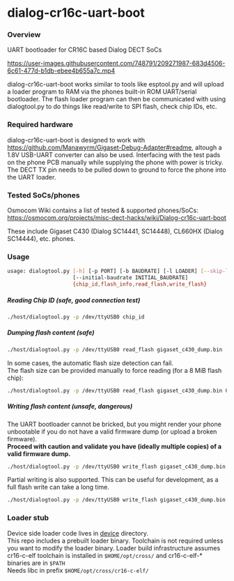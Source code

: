 dialog-cr16c-uart-boot
=============================

### Overview
UART bootloader for CR16C based Dialog DECT SoCs

https://user-images.githubusercontent.com/748791/209271987-683d4506-6c61-477d-b1db-ebee4b655a7c.mp4

dialog-cr16c-uart-boot works similar to tools like esptool.py and will upload a loader program to RAM via the phones built-in ROM UART/serial bootloader.
The flash loader program can then be communicated with using dialogtool.py to do things like read/write to SPI flash, check chip IDs, etc.

### Required hardware

dialog-cr16c-uart-boot is designed to work with https://github.com/Manawyrm/Gigaset-Debug-Adapter#readme, altough a 1.8V USB-UART converter can also be used.
Interfacing with the test pads on the phone PCB manually while supplying the phone with power is tricky. The DECT TX pin needs to be pulled down to ground to force the phone into the UART loader.

### Tested SoCs/phones
Osmocom Wiki contains a list of tested & supported phones/SoCs:  
https://osmocom.org/projects/misc-dect-hacks/wiki/Dialog-cr16c-uart-boot

These include Gigaset C430 (Dialog SC14441, SC14448), CL660HX (Dialog SC14444), etc. phones.

### Usage

```bash
usage: dialogtool.py [-h] [-p PORT] [-b BAUDRATE] [-l LOADER] [--skip-loader]
                     [--initial-baudrate INITIAL_BAUDRATE]
                     {chip_id,flash_info,read_flash,write_flash}
```

##### Reading Chip ID (safe, good connection test)
```bash
./host/dialogtool.py -p /dev/ttyUSB0 chip_id
```

##### Dumping flash content (safe)
```bash
./host/dialogtool.py -p /dev/ttyUSB0 read_flash gigaset_c430_dump.bin
```

In some cases, the automatic flash size detection can fail.  
The flash size can be provided manually to force reading (for a 8 MiB flash chip):
```bash
./host/dialogtool.py -p /dev/ttyUSB0 read_flash gigaset_c430_dump.bin 0x0 0x800000 # [offset] [length], both decimal and hex (with 0x prefix) are supported
```

##### Writing flash content (unsafe, dangerous)
The UART bootloader cannot be bricked, but you might render your phone unbootable if you do not have a valid firmware dump (or upload a broken firmware).  
**Proceed with caution and validate you have (ideally multiple copies) of a valid firmware dump.**

```bash
./host/dialogtool.py -p /dev/ttyUSB0 write_flash gigaset_c430_dump.bin
```

Partial writing is also supported. This can be useful for development, as a full flash write can take a long time.
```bash
./host/dialogtool.py -p /dev/ttyUSB0 write_flash gigaset_c430_dump.bin 0x100000 0x1000 # [offset] [length], both decimal and hex (with 0x prefix) are supported
```

### Loader stub

Device side loader code lives in [device](/device) directory.  
This repo includes a prebuilt loader binary. Toolchain is not required unless you want to modify the loader binary.
Loader build infrastructure assumes cr16-c-elf toolchain is installed in `$HOME/opt/cross/` and cr16-c-elf-* binaries are in `$PATH`  
Needs libc in prefix `$HOME/opt/cross/cr16-c-elf/`  
